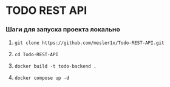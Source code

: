 # TODO REST API
### Шаги для запуска проекта локально

1) ```git clone https://github.com/mesler1x/Todo-REST-API.git```

2) ```cd Todo-REST-API```

3) ```docker build -t todo-backend .```

4) ```docker compose up -d```
